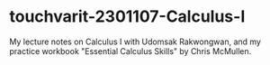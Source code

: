 # touchvarit-2301107-Calculus-I
My lecture notes on Calculus I with Udomsak Rakwongwan, and my practice workbook "Essential Calculus Skills" by Chris McMullen.
